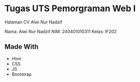 # Tugas UTS Pemorgraman Web I

Halaman CV Alwi Nur Nadzif <br>

Nama: Alwi Nur Nadzif
NIM: 240401010311
Kelas: IF202

## Made With

- Html
- CSS
- JS
- Bootstrap
